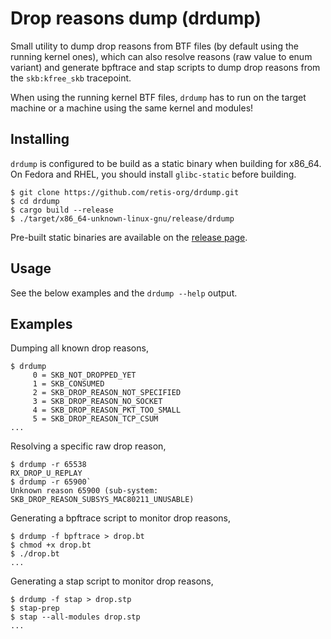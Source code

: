 # Drop reasons dump (drdump)

Small utility to dump drop reasons from BTF files (by default using the running
kernel ones), which can also resolve reasons (raw value to enum variant) and
generate bpftrace and stap scripts to dump drop reasons from the `skb:kfree_skb`
tracepoint.

When using the running kernel BTF files, `drdump` has to run on the target
machine or a machine using the same kernel and modules!

## Installing

`drdump` is configured to be build as a static binary when building for x86_64.
On Fedora and RHEL, you should install `glibc-static` before building.

```
$ git clone https://github.com/retis-org/drdump.git
$ cd drdump
$ cargo build --release
$ ./target/x86_64-unknown-linux-gnu/release/drdump
```

Pre-built static binaries are available on the
[release page](https://github.com/retis-org/drdump/releases/).

## Usage

See the below examples and the `drdump --help` output.

## Examples

Dumping all known drop reasons,

```
$ drdump
     0 = SKB_NOT_DROPPED_YET
     1 = SKB_CONSUMED
     2 = SKB_DROP_REASON_NOT_SPECIFIED
     3 = SKB_DROP_REASON_NO_SOCKET
     4 = SKB_DROP_REASON_PKT_TOO_SMALL
     5 = SKB_DROP_REASON_TCP_CSUM
...
```

Resolving a specific raw drop reason,

```
$ drdump -r 65538
RX_DROP_U_REPLAY
$ drdump -r 65900`
Unknown reason 65900 (sub-system: SKB_DROP_REASON_SUBSYS_MAC80211_UNUSABLE)
```

Generating a bpftrace script to monitor drop reasons,

```
$ drdump -f bpftrace > drop.bt
$ chmod +x drop.bt
$ ./drop.bt
...
```

Generating a stap script to monitor drop reasons,

```
$ drdump -f stap > drop.stp
$ stap-prep
$ stap --all-modules drop.stp
...
```
